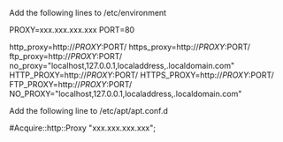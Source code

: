 Add the following lines to
/etc/environment

PROXY=xxx.xxx.xxx.xxx
PORT=80

http_proxy=http://$PROXY:$PORT/ 
https_proxy=http://$PROXY:$PORT/
ftp_proxy=http://$PROXY:$PORT/
no_proxy="localhost,127.0.0.1,localaddress,.localdomain.com"
HTTP_PROXY=http://$PROXY:$PORT/
HTTPS_PROXY=http://$PROXY:$PORT/
FTP_PROXY=http://$PROXY:$PORT/
NO_PROXY="localhost,127.0.0.1,localaddress,.localdomain.com"





Add the following line to
/etc/apt/apt.conf.d

#Acquire::http::Proxy "xxx.xxx.xxx.xxx";
